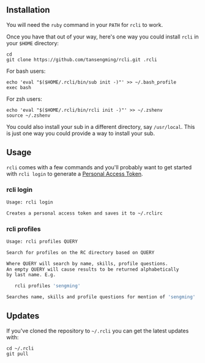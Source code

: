 ## Installation

You will need the `ruby` command in your `PATH` for `rcli` to work.

Once you have that out of your way, here's one way you could install `rcli` in your `$HOME` directory:

    cd
    git clone https://github.com/tansengming/rcli.git .rcli

For bash users:

    echo 'eval "$($HOME/.rcli/bin/sub init -)"' >> ~/.bash_profile
    exec bash

For zsh users:

    echo 'eval "$($HOME/.rcli/bin/rcli init -)"' >> ~/.zshenv
    source ~/.zshenv

You could also install your sub in a different directory, say `/usr/local`. This is just one way you could provide a way to install your sub.

## Usage

`rcli` comes with a few commands and you'll probably want to get started with `rcli login` to generate a [Personal Access Token](https://github.com/recursecenter/wiki/wiki/Recurse-Center-API#personal-access-tokens).

### rcli login

```bash
Usage: rcli login

Creates a personal access token and saves it to ~/.rclirc
```


### rcli profiles

```bash
Usage: rcli profiles QUERY

Search for profiles on the RC directory based on QUERY

Where QUERY will search by name, skills, profile questions. 
An empty QUERY will cause results to be returned alphabetically 
by last name. E.g.

   rcli profiles 'sengming'

Searches name, skills and profile questions for mention of 'sengming'
```

## Updates

If you've cloned the repository to `~/.rcli` you can get the latest updates with:

    cd ~/.rcli
    git pull